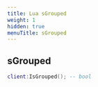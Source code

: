 ```yaml
---
title: Lua sGrouped
weight: 1
hidden: true
menuTitle: sGrouped
---
```

## sGrouped
```lua
client:IsGrouped(); -- bool
```
